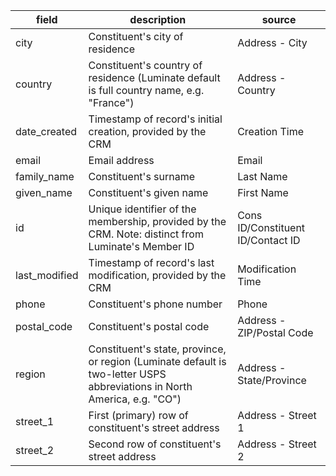 |field|description|source|
|---|---|---|
|city|Constituent's city of residence|Address - City|
|country|Constituent's country of residence (Luminate default is full country name, e.g. "France")|Address - Country|
|date_created|Timestamp of record's initial creation, provided by the CRM|Creation Time|
|email|Email address|Email|
|family_name|Constituent's surname|Last Name|
|given_name|Constituent's given name|First Name|
|id|Unique identifier of the membership, provided by the CRM. Note: distinct from Luminate's Member ID|Cons ID/Constituent ID/Contact ID|
|last_modified|Timestamp of record's last modification, provided by the CRM|Modification Time|
|phone|Constituent's phone number|Phone|
|postal_code|Constituent's postal code|Address - ZIP/Postal Code|
|region|Constituent's state, province, or region (Luminate default is two-letter USPS abbreviations in North America, e.g. "CO")|Address - State/Province|
|street_1|First (primary) row of constituent's street address|Address - Street 1|
|street_2|Second row of constituent's street address|Address - Street 2|